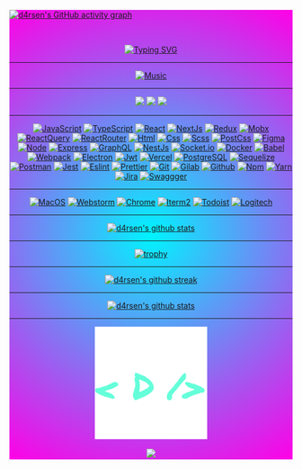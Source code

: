 <style type="text/css">
    .wrapper {
        background: rgb(0,243,255);
        background: -moz-radial-gradient(circle, rgba(0,243,255,1) 0%, rgba(255,0,230,1) 100%);
        background: -webkit-radial-gradient(circle, rgba(0,243,255,1) 0%, rgba(255,0,230,1) 100%);
        background: radial-gradient(circle, rgba(0,243,255,1) 0%, rgba(255,0,230,1) 100%);
        filter: progid:DXImageTransform.Microsoft.gradient(startColorstr="#00f3ff",endColorstr="#ff00e6",GradientType=1);
    }
</style>

<div class="wrapper">

[![d4rsen's GitHub activity graph](https://activity-graph.herokuapp.com/graph?username=d4rsen&hide_border=true&theme=redical)](https://github.com/d4rsen)


<div align="center">

<br>

[![Typing SVG](https://readme-typing-svg.herokuapp.com?size=60&duration=4000&color=FF3BA2&center=true&vCenter=true&multiline=true&width=2000&height=400&lines=My+name+is+Darsen;I+am+a+Frontend+JavaScript%2FTypeScript+developer)](https://github.com/d4rsen)
</div>

<hr>

<div align="center">

[![Music](https://novatorem.vercel.app/api/spotify?background_color=0d1117&border_color=fa428e)](https://github.com/d4rsen)

</div>

<hr>

<p align="center">
  <a target="_blank" href="mailto:darsenungarlinov00@gmail.com"><img
    src="https://img.shields.io/badge/Gmail-20232A?style=for-the-badge&logo=gmail"/></a>
  <a target="_blank" href="https://d4rsen.vercel.app"><img
    src="https://img.shields.io/badge/d4rsen.vercel.app-20232A?style=for-the-badge&logo=vercel"/></a>
  <a target="_blank" href="https://t.me/d4rse"><img
    src="https://img.shields.io/badge/Telegram-20232A?style=for-the-badge&logo=telegram"/></a>
</p>

<hr>

<div align="center">

[![JavaScript](https://img.shields.io/badge/JavaScript-20232A?style=for-the-badge&logo=javascript)](https://github.com/d4rsen)
[![TypeScript](https://img.shields.io/badge/TypeScript-20232A?style=for-the-badge&logo=typescript)](https://github.com/d4rsen)
[![React](https://img.shields.io/badge/React-20232A?style=for-the-badge&logo=react)](https://github.com/d4rsen)
[![NextJs](https://img.shields.io/badge/next-20232A?style=for-the-badge&logo=next.js)](https://github.com/d4rsen)
[![Redux](https://img.shields.io/badge/Redux-20232A?style=for-the-badge&logo=redux&logoColor=7749BD)](https://github.com/d4rsen)
[![Mobx](https://img.shields.io/badge/mobx-20232A?style=for-the-badge&logo=mobx)](https://github.com/d4rsen)
[![ReactQuery](https://img.shields.io/badge/ReactQuery-20232A?style=for-the-badge&logo=reactquery)](https://github.com/d4rsen)
[![ReactRouter](https://img.shields.io/badge/React_Router-20232A?style=for-the-badge&logo=react-router)](https://github.com/d4rsen)
[![Html](https://img.shields.io/badge/HTML5-20232A?style=for-the-badge&logo=html5)](https://github.com/d4rsen)
[![Css](https://img.shields.io/badge/CSS3-20232A?style=for-the-badge&logo=css3&logoColor=369AD6)](https://github.com/d4rsen)
[![Scss](https://img.shields.io/badge/scss-20232A?style=for-the-badge&logo=sass)](https://github.com/d4rsen)
[![PostCss](https://img.shields.io/badge/postcss-20232A?style=for-the-badge&logo=postcss&logoColor=DD3A0A)](https://github.com/d4rsen)
[![Figma](https://img.shields.io/badge/figma-20232A?style=for-the-badge&logo=figma)](https://github.com/d4rsen)
[![Node](https://img.shields.io/badge/node-20232A?style=for-the-badge&logo=node.js)](https://github.com/d4rsen)
[![Express](https://img.shields.io/badge/express-20232A?style=for-the-badge&logo=express)](https://github.com/d4rsen)
[![GraphQL](https://img.shields.io/badge/graphql-20232A?style=for-the-badge&logo=GraphQL&logoColor=e535ab)](https://github.com/d4rsen)
[![NestJs](https://img.shields.io/badge/nest-20232A?style=for-the-badge&logo=nestjs&logoColor=E0234D)](https://github.com/d4rsen)
[![Socket.io](https://img.shields.io/badge/socket.io-20232A?style=for-the-badge&logo=socket.io)](https://github.com/d4rsen)
[![Docker](https://img.shields.io/badge/docker-20232A?style=for-the-badge&logo=docker)](https://github.com/d4rsen)
[![Babel](https://img.shields.io/badge/babel-20232A?style=for-the-badge&logo=babel)](https://github.com/d4rsen)
[![Webpack](https://img.shields.io/badge/webpack-20232A?style=for-the-badge&logo=webpack)](https://github.com/d4rsen)
[![Electron](https://img.shields.io/badge/electron-20232A?style=for-the-badge&logo=electron&logoColor=A0EBF9)](https://github.com/d4rsen)
[![Jwt](https://img.shields.io/badge/JWT-20232A?style=for-the-badge&logo=jsonwebtokens)](https://github.com/d4rsen)
[![Vercel](https://img.shields.io/badge/vercel-20232A?style=for-the-badge&logo=vercel)](https://github.com/d4rsen)
[![PostgreSQL](https://img.shields.io/badge/postgresql-20232A?style=for-the-badge&logo=postgresql)](https://github.com/d4rsen)
[![Sequelize](https://img.shields.io/badge/Sequelize-20232A?style=for-the-badge&logo=Sequelize)](https://github.com/d4rsen)
[![Postman](https://img.shields.io/badge/postman-20232A?style=for-the-badge&logo=postman)](https://github.com/d4rsen)
[![Jest](https://img.shields.io/badge/jest-20232A?style=for-the-badge&logo=jest&logoColor=99424F)](https://github.com/d4rsen)
[![Eslint](https://img.shields.io/badge/eslint-20232A?style=for-the-badge&logo=eslint&logoColor=7C7CEA)](https://github.com/d4rsen)
[![Prettier](https://img.shields.io/badge/prettier-20232A?style=for-the-badge&logo=prettier)](https://github.com/d4rsen)
[![Git](https://img.shields.io/badge/git-20232A?style=for-the-badge&logo=git)](https://github.com/d4rsen)
[![Gilab](https://img.shields.io/badge/gitlab-20232A?style=for-the-badge&logo=gitlab)](https://github.com/d4rsen)
[![Github](https://img.shields.io/badge/github-20232A?style=for-the-badge&logo=github)](https://github.com/d4rsen)
[![Npm](https://img.shields.io/badge/npm-20232A?style=for-the-badge&logo=npm)](https://github.com/d4rsen)
[![Yarn](https://img.shields.io/badge/yarn-20232A?style=for-the-badge&logo=yarn)](https://github.com/d4rsen)
[![Jira](https://img.shields.io/badge/jira-20232A?style=for-the-badge&logo=jira&logoColor=blue)](https://github.com/d4rsen)
[![Swaggger](https://img.shields.io/badge/swagger-20232A?style=for-the-badge&logo=swagger)](https://github.com/d4rsen)

</div>

<hr>

<div align="center">

[![MacOS](https://img.shields.io/badge/MacOS-20232A?style=for-the-badge&logo=apple)](https://github.com/d4rsen)
[![Webstorm](https://img.shields.io/badge/webstorm-20232A?style=for-the-badge&logo=webstorm)](https://github.com/d4rsen)
[![Chrome](https://img.shields.io/badge/chrome-20232A?style=for-the-badge&logo=googlechrome)](https://github.com/d4rsen)
[![Iterm2](https://img.shields.io/badge/iterm2-20232A?style=for-the-badge&logo=iterm2)](https://github.com/d4rsen)
[![Todoist](https://img.shields.io/badge/todoist-20232A?style=for-the-badge&logo=todoist)](https://github.com/d4rsen)
[![Logitech](https://img.shields.io/badge/Logitech-20232A?style=for-the-badge&logo=Logitech)](https://github.com/d4rsen)

</div>

<hr>

<div align="center">

[![d4rsen's github stats](https://github-readme-stats.vercel.app/api/top-langs/?username=d4rsen&theme=radical&langs_count=20&layout=compact)](https://github.com/d4rsen)

<hr>

[![trophy](https://github-profile-trophy.vercel.app/?username=d4rsen&theme=radical&column=3&margin-w=15&margin-h=15)](https://github.com/d4rsen)

<hr>

[![d4rsen's github streak](https://github-readme-streak-stats.herokuapp.com/?user=d4rsen&theme=radical)](https://github.com/d4rsen)

<hr>

[![d4rsen's github stats](https://github-readme-stats.vercel.app/api?username=d4rsen&show_icons=true&theme=radical&include_all_commits=true)](https://github.com/d4rsen)

<hr>

<img width="200" src="./assets/darsen.png">

[![](https://visitor-badge.glitch.me/badge?page_id=d4rsen&left_color=black&right_color=black)](https://github.com/d4rsen)

</div>


</div>
